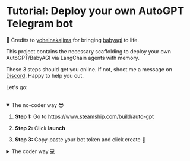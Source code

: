 # Tutorial: Deploy your own AutoGPT Telegram bot

💛 Credits to [yoheinakajima](https://twitter.com/yoheinakajima) for bringing [babyagi](https://github.com/yoheinakajima/babyagi) to life.

This project contains the necessary scaffolding to deploy your own AutoGPT/BabyAGI via LangChain agents with memory.

These 3 steps should get you online. If not, shoot me a message on [Discord](https://steamship.com/discord). Happy to help you out. 


Let's go: 

<br>

<details open><summary>The no-coder way 😎</summary>

  1. **Step 1:** Go to https://www.steamship.com/build/auto-gpt 

  2. **Step 2:** Click **launch** 

  3. **Step 3:** Copy-paste your bot token and click create 🚀
</details>


<details><summary>The coder way 💻</summary>

1. **Step 1:** Edit the AutoGPT agent in `src/babyagi.py`. You can also use the vanilla babyagi in the file. 


3. **Step 2:** Pip install the latest `steamship_langchain`: `pip install --upgrade steamship_langchain`


4. **Step 3:** Run `python deploy.py`. The script will ask you to copy-paste your bot token. Learn how to get a Telegram bot token [here](docs/register-telegram-bot.md).
</details>

